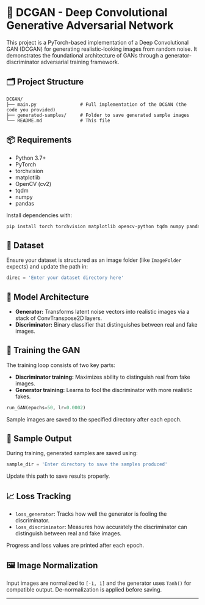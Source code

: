 # 🎨 DCGAN - Deep Convolutional Generative Adversarial Network

This project is a PyTorch-based implementation of a Deep Convolutional GAN (DCGAN) for generating realistic-looking images from random noise. It demonstrates the foundational architecture of GANs through a generator-discriminator adversarial training framework.

## 🗂️ Project Structure

```
DCGAN/
├── main.py                # Full implementation of the DCGAN (the code you provided)
├── generated-samples/     # Folder to save generated sample images
└── README.md              # This file
```

## 📦 Requirements

- Python 3.7+
- PyTorch
- torchvision
- matplotlib
- OpenCV (cv2)
- tqdm
- numpy
- pandas

Install dependencies with:

```bash
pip install torch torchvision matplotlib opencv-python tqdm numpy pandas
```

## 📁 Dataset

Ensure your dataset is structured as an image folder (like `ImageFolder` expects) and update the path in:

```python
direc = 'Enter your dataset directory here'
```

## 🧠 Model Architecture

- **Generator:** Transforms latent noise vectors into realistic images via a stack of ConvTranspose2D layers.
- **Discriminator:** Binary classifier that distinguishes between real and fake images.

## 🔁 Training the GAN

The training loop consists of two key parts:

- **Discriminator training:** Maximizes ability to distinguish real from fake images.
- **Generator training:** Learns to fool the discriminator with more realistic fakes.

```python
run_GAN(epochs=50, lr=0.0002)
```

Sample images are saved to the specified directory after each epoch.

## 💾 Sample Output

During training, generated samples are saved using:

```python
sample_dir = 'Enter directory to save the samples produced'
```

Update this path to save results properly.

## 📈 Loss Tracking

- `loss_generator`: Tracks how well the generator is fooling the discriminator.
- `loss_discriminator`: Measures how accurately the discriminator can distinguish between real and fake images.

Progress and loss values are printed after each epoch.

## 🖼️ Image Normalization

Input images are normalized to `[-1, 1]` and the generator uses `Tanh()` for compatible output. De-normalization is applied before saving.

---



